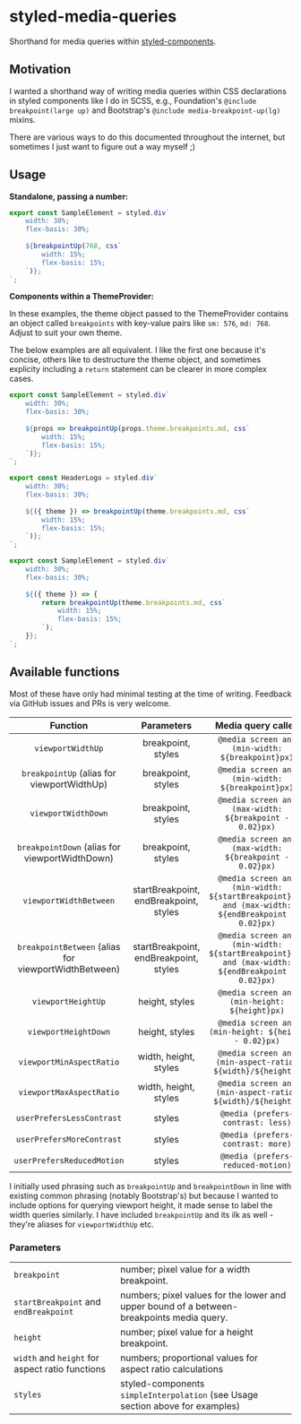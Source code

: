 # styled-media-queries

Shorthand for media queries within [styled-components](https://styled-components.com/).

## Motivation

I wanted a shorthand way of writing media queries within CSS declarations in styled components like I do in SCSS, e.g., Foundation's `@include breakpoint(large up)` and Bootstrap's `@include media-breakpoint-up(lg)` mixins.

There are various ways to do this documented throughout the internet, but sometimes I just want to figure out a way myself ;) 

## Usage

**Standalone, passing a number:**
```javascript
export const SampleElement = styled.div`
    width: 30%;
    flex-basis: 30%;
    
    ${breakpointUp(768, css`
        width: 15%;
        flex-basis: 15%;
    `)};
`;
```

**Components within a ThemeProvider:**

In these examples, the theme object passed to the ThemeProvider contains an object called `breakpoints` with key-value pairs like `sm: 576`, `md: 768`. Adjust to suit your own theme.

The below examples are all equivalent. I like the first one because it's concise, others like to destructure the theme object, and sometimes explicity including a `return` statement can be clearer in more complex cases.

```javascript
export const SampleElement = styled.div`
    width: 30%;
    flex-basis: 30%;
    
    ${props => breakpointUp(props.theme.breakpoints.md, css`
        width: 15%;
        flex-basis: 15%;
    `)};
`;
```
```javascript
export const HeaderLogo = styled.div`
    width: 30%;
    flex-basis: 30%;
    
    ${({ theme }) => breakpointUp(theme.breakpoints.md, css`
        width: 15%;
        flex-basis: 15%;
    `)};
`;
```
```javascript
export const SampleElement = styled.div`
    width: 30%;
    flex-basis: 30%;
    
    ${({ theme }) => {
        return breakpointUp(theme.breakpoints.md, css`
            width: 15%;
            flex-basis: 15%;
        `);
    }};
`;
```

## Available functions

Most of these have only had minimal testing at the time of writing. Feedback via GitHub issues and PRs is very welcome.

|                       Function                       |               Parameters               |                                        Media query called                                        |
|:----------------------------------------------------:|:--------------------------------------:|:------------------------------------------------------------------------------------------------:|
|                  `viewportWidthUp`                   |           breakpoint, styles           |                         `@media screen and (min-width: ${breakpoint}px)`                         |
|      `breakpointUp` (alias for viewportWidthUp)      |           breakpoint, styles           |                         `@media screen and (min-width: ${breakpoint}px)`                         |
|                 `viewportWidthDown`                  |           breakpoint, styles           |                     `@media screen and (max-width: ${breakpoint - 0.02}px)`                      |
|    `breakpointDown` (alias for viewportWidthDown)    |           breakpoint, styles           |                     `@media screen and (max-width: ${breakpoint - 0.02}px)`                      |
|                `viewportWidthBetween`                | startBreakpoint, endBreakpoint, styles | `@media screen and (min-width: ${startBreakpoint}px) and (max-width: ${endBreakpoint - 0.02}px)` |
| `breakpointBetween` (alias for viewportWidthBetween) | startBreakpoint, endBreakpoint, styles | `@media screen and (min-width: ${startBreakpoint}px) and (max-width: ${endBreakpoint - 0.02}px)` |
|                  `viewportHeightUp`                  |             height, styles             |                          `@media screen and (min-height: ${height}px)`                           |
|                 `viewportHeightDown`                 |             height, styles             |                       `@media screen and (min-height: ${height - 0.02}px)`                       |
|               `viewportMinAspectRatio`               |         width, height, styles          |                    `@media screen and (min-aspect-ratio: ${width}/${height})`                    |
|               `viewportMaxAspectRatio`               |         width, height, styles          |                    `@media screen and (min-aspect-ratio: ${width}/${height})`                    |
|              `userPrefersLessContrast`               |                 styles                 |                                `@media (prefers-contrast: less)`                                 |
|              `userPrefersMoreContrast`               |                 styles                 |                                `@media (prefers-contrast: more)`                                 |
|              `userPrefersReducedMotion`              |                 styles                 |                                `@media (prefers-reduced-motion)`                                 |


I initially used phrasing such as `breakpointUp` and `breakpointDown` in line with existing common phrasing (notably Bootstrap's) but because I wanted to include options for querying viewport height, it made sense to label the width queries similarly. I have included `breakpointUp` and its ilk as well - they're aliases for `viewportWidthUp` etc. 

### Parameters

|                                                 |                                                                                           |
|-------------------------------------------------|-------------------------------------------------------------------------------------------|
| `breakpoint`                                    | number; pixel value for a width breakpoint.                                               |
| `startBreakpoint` and `endBreakpoint`           | numbers; pixel values for the lower and upper bound of a between-breakpoints media query. |
| `height`                                        | number; pixel value for a height breakpoint.                                              |
| `width` and `height` for aspect ratio functions | numbers; proportional values for aspect ratio calculations                                |
| `styles`                                        | styled-components `simpleInterpolation` (see Usage section above for examples)            |
